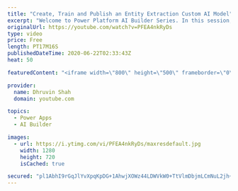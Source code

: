 ```yaml
---
title: "Create, Train and Publish an Entity Extraction Custom AI Model"
excerpt: "Welcome to Power Platform AI Builder Series. In this session, we will be discussing one of the important components of AI Builder which is Entity Extraction.  Entity Extraction AI model available in two forms – OOTB Entity Extraction AI Model and Custom Entity Extraction AI Model.  During this entire"
originalUrl: https://youtube.com/watch?v=PFEA4nkRyDs
type: video
price: Free
length: PT17M16S
publishedDateTime: 2020-06-22T02:33:43Z
heat: 50

featuredContent: "<iframe width=\"800\" height=\"500\" frameborder=\"0\" src=\"https://www.youtube.com/embed/PFEA4nkRyDs\" allow=\"accelerometer; autoplay; encrypted-media; gyroscope; picture-in-picture\" allowfullscreen></iframe>"

provider:
  name: Dhruvin Shah
  domain: youtube.com

topics:
  - Power Apps
  - AI Builder

images:
  - url: https://i.ytimg.com/vi/PFEA4nkRyDs/maxresdefault.jpg
    width: 1280
    height: 720
    isCached: true

secured: "pl1AbhI9rGqJlYvXpqKpDG+1AhwjXOWz44LDWVkW0+TtVlmDbjmLCmNuL2jh+xUhTcwaNkGv7EK8jYVMpaewzG0wF03cnEY/Qlw2qiT2pknnqxhwkHqVjtn+vqryeskqF5N39Z/LoN8Viv+jgmW0Eeojd5fYl/urh3HSwBLmr9s5YTVLRy+qVR3bTI47Wp8u0syfDCUkVGz4OJOegQF3pwntmYGY4VozJmlgiiNRVFgklvA7rm83i1IIdPDVcwXSdXlRVK8A9e5lmhsni8cdQ4FfYiX3aVe3FoX1/VnTruwJxAYeOstbD9XJ4m/df7ltPwGbMd+EHrKlCVj0zQDIW2TFx8yOrkPScuA79dDs9hlSlrE7PqZ0HyON9DCOEGsBP/nLapDrXz+9//nS6NBREQ==;O6UrLKQK2HTZSi9/sq4ADA=="
---
```


